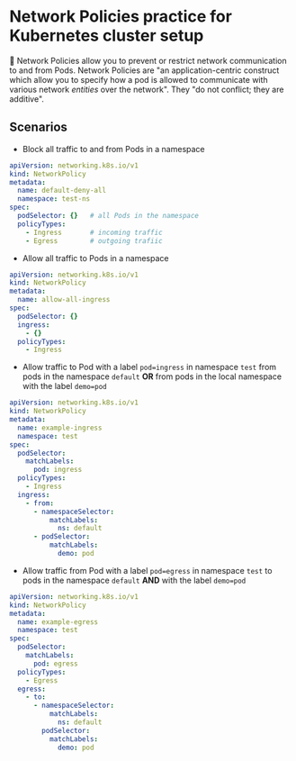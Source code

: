 # Network Policies practice for Kubernetes cluster setup

📝 Network Policies allow you to prevent or restrict network communication to and from Pods. Network Policies are "an application-centric construct which allow you to specify how a pod is allowed to communicate with various network _entities_ over the network". They "do not conflict; they are additive".

## Scenarios

* Block all traffic to and from Pods in a namespace

```yaml
apiVersion: networking.k8s.io/v1
kind: NetworkPolicy
metadata:
  name: default-deny-all
  namespace: test-ns
spec:
  podSelector: {}   # all Pods in the namespace
  policyTypes:
    - Ingress       # incoming traffic
    - Egress        # outgoing trafiic
```

* Allow all traffic to Pods in a namespace

```yaml
apiVersion: networking.k8s.io/v1
kind: NetworkPolicy
metadata:
  name: allow-all-ingress
spec:
  podSelector: {}
  ingress:
    - {}
  policyTypes:
    - Ingress
```

* Allow traffic to Pod with a label `pod=ingress` in namespace `test` from pods in the namespace `default` **OR** from pods in the local namespace with the label `demo=pod`

```yaml
apiVersion: networking.k8s.io/v1
kind: NetworkPolicy
metadata:
  name: example-ingress
  namespace: test
spec:
  podSelector:
    matchLabels:
      pod: ingress
  policyTypes:
    - Ingress
  ingress: 
    - from: 
      - namespaceSelector: 
          matchLabels: 
            ns: default
      - podSelector:
          matchLabels:
            demo: pod
```

* Allow traffic from Pod with a label `pod=egress` in namespace `test` to pods in the namespace `default` **AND** with the label `demo=pod`

```yaml
apiVersion: networking.k8s.io/v1
kind: NetworkPolicy
metadata:
  name: example-egress
  namespace: test
spec:
  podSelector:
    matchLabels:
      pod: egress
  policyTypes:
    - Egress
  egress: 
    - to: 
      - namespaceSelector: 
          matchLabels: 
            ns: default
        podSelector:
          matchLabels:
            demo: pod
```
